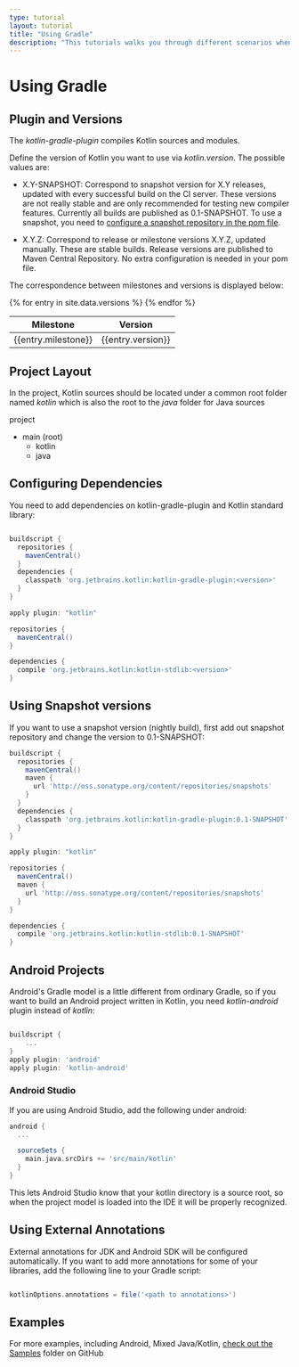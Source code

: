 ```yaml
---
type: tutorial
layout: tutorial
title: "Using Gradle"
description: "This tutorials walks you through different scenarios when using Gradle for building applications that contain Kotlin code"
---
```


# Using Gradle

## Plugin and Versions

The *kotlin-gradle-plugin* compiles Kotlin sources and modules.

Define the version of Kotlin you want to use via *kotlin.version*. The possible values are:

* X.Y-SNAPSHOT: Correspond to snapshot version for X.Y releases, updated with every successful build on the CI server. These versions are not really stable and are
only recommended for testing new compiler features. Currently all builds are published as 0.1-SNAPSHOT. To use a snapshot, you need to [configure a snapshot repository
in the pom file](#configuring-snapshot-repositories).

* X.Y.Z: Correspond to release or milestone versions X.Y.Z, updated manually. These are stable builds. Release versions are published to Maven Central Repository. No extra configuration
is needed in your pom file.

The correspondence between milestones and versions is displayed below:

<table>
<thead>
<tr>
  <th>Milestone</th>
  <th>Version</th>
</tr>
</thead>
<tbody>
{% for entry in site.data.versions %}
<tr>
  <td>{{entry.milestone}}</td>
  <td>{{entry.version}}</td>
</tr>
{% endfor %}
</tbody>
</table>

## Project Layout

In the project, Kotlin sources should be located under a common root folder named *kotlin* which is also the root to the *java* folder for Java sources

project
  - main (root)
    - kotlin
    - java


## Configuring Dependencies

You need to add dependencies on kotlin-gradle-plugin and Kotlin standard library:

``` groovy

buildscript {
  repositories {
    mavenCentral()
  }
  dependencies {
    classpath 'org.jetbrains.kotlin:kotlin-gradle-plugin:<version>'
  }
}

apply plugin: "kotlin"

repositories {
  mavenCentral()
}

dependencies {
  compile 'org.jetbrains.kotlin:kotlin-stdlib:<version>'
}
```

## Using Snapshot versions

If you want to use a snapshot version (nightly build), first add out snapshot repository and change the version to 0.1-SNAPSHOT:

``` groovy
buildscript {
  repositories {
    mavenCentral()
    maven {
      url 'http://oss.sonatype.org/content/repositories/snapshots'
    }
  }
  dependencies {
    classpath 'org.jetbrains.kotlin:kotlin-gradle-plugin:0.1-SNAPSHOT'
  }
}

apply plugin: "kotlin"

repositories {
  mavenCentral()
  maven {
    url 'http://oss.sonatype.org/content/repositories/snapshots'
  }
}

dependencies {
  compile 'org.jetbrains.kotlin:kotlin-stdlib:0.1-SNAPSHOT'
}
```


## Android Projects

Android's Gradle model is a little different from ordinary Gradle, so if you want to build an Android project written in Kotlin, you need
*kotlin-android* plugin instead of *kotlin*:

``` groovy

buildscript {
    ...
}
apply plugin: 'android'
apply plugin: 'kotlin-android'
```

### Android Studio

If you are using Android Studio, add the following under android:

``` groovy
android {
  ...

  sourceSets {
    main.java.srcDirs += 'src/main/kotlin'
  }
}
```

This lets Android Studio know that your kotlin directory is a source root, so when the project model is loaded into the IDE it will be properly recognized.

## Using External Annotations

External annotations for JDK and Android SDK will be configured automatically. If you want to add more annotations for some of your libraries, add the following line to your Gradle script:

``` groovy

kotlinOptions.annotations = file('<path to annotations>')
```

## Examples

For more examples, including Android, Mixed Java/Kotlin, [check out the Samples](https://github.com/JetBrains/kotlin-examples/tree/master/gradle) folder on GitHub

